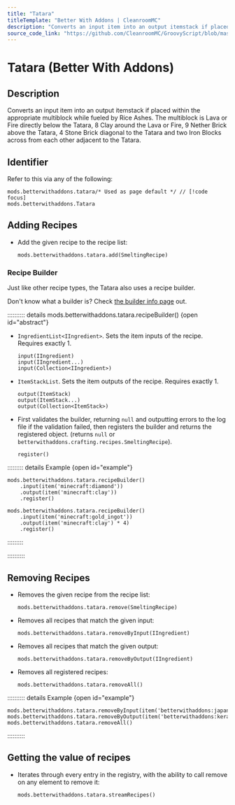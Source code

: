 ```yaml
---
title: "Tatara"
titleTemplate: "Better With Addons | CleanroomMC"
description: "Converts an input item into an output itemstack if placed within the appropriate multiblock while fueled by Rice Ashes. The multiblock is Lava or Fire directly below the Tatara, 8 Clay around the Lava or Fire, 9 Nether Brick above the Tatara, 4 Stone Brick diagonal to the Tatara and two Iron Blocks across from each other adjacent to the Tatara."
source_code_link: "https://github.com/CleanroomMC/GroovyScript/blob/master/src/main/java/com/cleanroommc/groovyscript/compat/mods/betterwithaddons/Tatara.java"
---
```


# Tatara (Better With Addons)

## Description

Converts an input item into an output itemstack if placed within the appropriate multiblock while fueled by Rice Ashes. The multiblock is Lava or Fire directly below the Tatara, 8 Clay around the Lava or Fire, 9 Nether Brick above the Tatara, 4 Stone Brick diagonal to the Tatara and two Iron Blocks across from each other adjacent to the Tatara.

## Identifier

Refer to this via any of the following:

```groovy:no-line-numbers {1}
mods.betterwithaddons.tatara/* Used as page default */ // [!code focus]
mods.betterwithaddons.Tatara
```


## Adding Recipes

- Add the given recipe to the recipe list:

    ```groovy:no-line-numbers
    mods.betterwithaddons.tatara.add(SmeltingRecipe)
    ```


### Recipe Builder

Just like other recipe types, the Tatara also uses a recipe builder.

Don't know what a builder is? Check [the builder info page](../../getting_started/builder.md) out.

:::::::::: details mods.betterwithaddons.tatara.recipeBuilder() {open id="abstract"}
- `IngredientList<IIngredient>`. Sets the item inputs of the recipe. Requires exactly 1.

    ```groovy:no-line-numbers
    input(IIngredient)
    input(IIngredient...)
    input(Collection<IIngredient>)
    ```

- `ItemStackList`. Sets the item outputs of the recipe. Requires exactly 1.

    ```groovy:no-line-numbers
    output(ItemStack)
    output(ItemStack...)
    output(Collection<ItemStack>)
    ```

- First validates the builder, returning `null` and outputting errors to the log file if the validation failed, then registers the builder and returns the registered object. (returns `null` or `betterwithaddons.crafting.recipes.SmeltingRecipe`).

    ```groovy:no-line-numbers
    register()
    ```

::::::::: details Example {open id="example"}
```groovy:no-line-numbers
mods.betterwithaddons.tatara.recipeBuilder()
    .input(item('minecraft:diamond'))
    .output(item('minecraft:clay'))
    .register()

mods.betterwithaddons.tatara.recipeBuilder()
    .input(item('minecraft:gold_ingot'))
    .output(item('minecraft:clay') * 4)
    .register()
```

:::::::::

::::::::::

## Removing Recipes

- Removes the given recipe from the recipe list:

    ```groovy:no-line-numbers
    mods.betterwithaddons.tatara.remove(SmeltingRecipe)
    ```

- Removes all recipes that match the given input:

    ```groovy:no-line-numbers
    mods.betterwithaddons.tatara.removeByInput(IIngredient)
    ```

- Removes all recipes that match the given output:

    ```groovy:no-line-numbers
    mods.betterwithaddons.tatara.removeByOutput(IIngredient)
    ```

- Removes all registered recipes:

    ```groovy:no-line-numbers
    mods.betterwithaddons.tatara.removeAll()
    ```

:::::::::: details Example {open id="example"}
```groovy:no-line-numbers
mods.betterwithaddons.tatara.removeByInput(item('betterwithaddons:japanmat:20'))
mods.betterwithaddons.tatara.removeByOutput(item('betterwithaddons:kera'))
mods.betterwithaddons.tatara.removeAll()
```

::::::::::

## Getting the value of recipes

- Iterates through every entry in the registry, with the ability to call remove on any element to remove it:

    ```groovy:no-line-numbers
    mods.betterwithaddons.tatara.streamRecipes()
    ```
